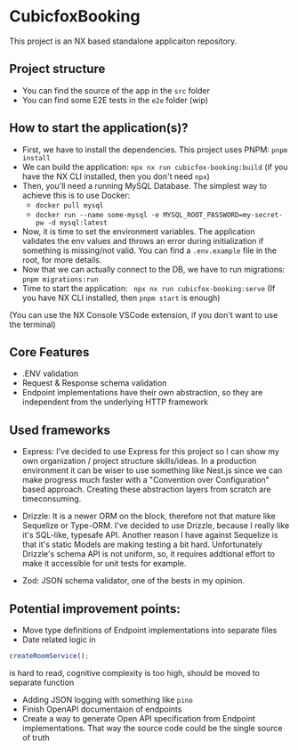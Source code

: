 # CubicfoxBooking

This project is an NX based standalone applicaiton repository.

## Project structure

- You can find the source of the app in the `src` folder
- You can find some E2E tests in the `e2e` folder (wip)

## How to start the application(s)?

- First, we have to install the dependencies. This project uses PNPM: `pnpm install`
- We can build the application: `npx nx run cubicfox-booking:build` (if you have the NX CLI installed, then you don't need `npx`)
- Then, you'll need a running MySQL Database. The simplest way to achieve this is to use Docker:
  - `docker pull mysql`
  - `docker run --name some-mysql -e MYSQL_ROOT_PASSWORD=my-secret-pw -d mysql:latest`
- Now, it is time to set the environment variables. The application validates the env values and throws an error during initialization if something is missing/not valid. You can find a `.env.example` file in the root, for more details.
- Now that we can actually connect to the DB, we have to run migrations: `pnpm migrations:run`
- Time to start the application: ` npx nx run cubicfox-booking:serve` (If you have NX CLI installed, then `pnpm start` is enough)

(You can use the NX Console VSCode extension, if you don't want to use the terminal)

## Core Features

- .ENV validation
- Request & Response schema validation
- Endpoint implementations have their own abstraction, so they are independent from the underlying HTTP framework

## Used frameworks

- Express: I've decided to use Express for this project so I can show my own organization / project structure skills/ideas. In a production environment it can be wiser to use something like Nest.js since we can make progress much faster with a "Convention over Configuration" based approach. Creating these abstraction layers from scratch are timeconsuming.

- Drizzle: It is a newer ORM on the block, therefore not that mature like Sequelize or Type-ORM. I've decided to use Drizzle, because I really like it's SQL-like, typesafe API. Another reason I have against Sequelize is that it's static Models are making testing a bit hard. Unfortunately Drizzle's schema API is not uniform, so, it requires addtional effort to make it accessible for unit tests for example.

- Zod: JSON schema validator, one of the bests in my opinion.

## Potential improvement points:

- Move type definitions of Endpoint implementations into separate files
- Date related logic in

```typescript
createRoomService();
```

is hard to read, cognitive complexity is too high, should be moved to separate function

- Adding JSON logging with something like `pino`
- Finish OpenAPI documentaion of endpoints
- Create a way to generate Open API specification from Endpoint implementations. That way the source code could be the single source of truth
